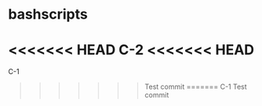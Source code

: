 # bashscripts
<<<<<<< HEAD
C-2
<<<<<<< HEAD
=======
C-1
>>>>>>> Test commit
=======
C-1
>>>>>>> Test commit

